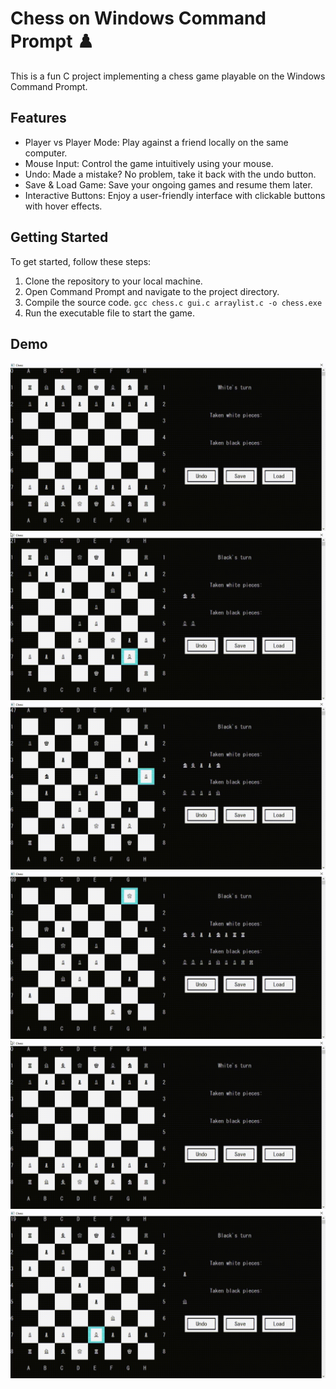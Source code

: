# Chess on Windows Command Prompt ♟️

This is a fun C project implementing a chess game playable on the Windows Command Prompt.

## Features

- Player vs Player Mode: Play against a friend locally on the same computer.
- Mouse Input: Control the game intuitively using your mouse.
- Undo: Made a mistake? No problem, take it back with the undo button.
- Save & Load Game: Save your ongoing games and resume them later.
- Interactive Buttons: Enjoy a user-friendly interface with clickable buttons with hover effects.

## Getting Started

To get started, follow these steps:

1. Clone the repository to your local machine.
2. Open Command Prompt and navigate to the project directory.
3. Compile the source code.
`gcc chess.c gui.c arraylist.c -o chess.exe`
4. Run the executable file to start the game.

## Demo
![1.gif](./gif/1.gif)
![2.gif](./gif/2.gif)
![3.gif](./gif/3.gif)
![4.gif](./gif/4.gif)
![5.gif](./gif/5.gif)
![6.gif](./gif/6.gif)